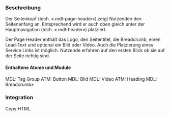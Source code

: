 ### Beschreibung
 
Der Seitenkopf (tech. «.mdl-page-header») zeigt Nutzenden den Seitenanfang an. Entsprechend wird er auch oben gleich unter der Hauptnavigation (tech. «.mdl-header») platziert. 
 
Der Page Header enthält das Logo, den Seitentitel, die Breadcrumb, einen Lead-Text und optional ein Bild oder Video. Auch die Platzierung eines Service Links ist möglich. Nutzende erfahren auf den ersten Blick ob sie auf der Seite richtig sind.
 
#### Enthaltene Atome und Module
MDL: Tag Group
ATM: Button
MDL: Bild
MDL: Video
ATM: Heading
MDL: Breadcrumb»
 
### Integration
Copy HTML.
